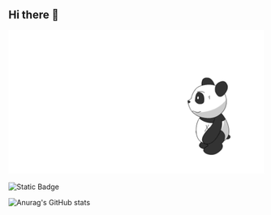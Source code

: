 ## Hi there 👋

<img src="https://github.com/ShivaWel/ShivaWel/blob/main/panda.gif" alt="The Unlimited" with="600">


![Static Badge](https://img.shields.io/badge/py-python-red?style=flat-square&logo=python)


![Anurag's GitHub stats](https://github-readme-stats.vercel.app/api?username=ShivaWel&show_icons=true&theme=radical)
